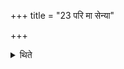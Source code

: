 +++
title = "23 परि मा सेन्या"

+++

<details><summary>थिते</summary>

परि मा सेन्या इति द्वे वाचयित्वोत्तराभिस्तिसृभिरभिमन्त्र्योदसावेत्वित्यादित्यमुदीक्षयति २३
</details>
